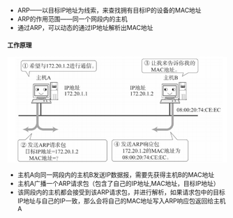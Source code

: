 * ARP——以目标IP地址为线索，来查找拥有目标IP的设备的MAC地址
* ARP的作用范围——同一个网段内的主机
* 通过ARP，可以动态的通过IP地址解析出MAC地址

#### 工作原理

![20](p/20.png)

* 主机A向同一网段内的主机B发送IP数据报，需要先获得主机B的MAC地址
* 主机A广播一个ARP请求包（包含了自己的IP地址,MAC地址，目标IP地址）
* 该网段内的主机都会接受到该ARP请求包，并进行解析，如果请求包中的目标IP地址与自己的IP一致，那么会将自己的MAC地址写入ARP响应包返回给主机A